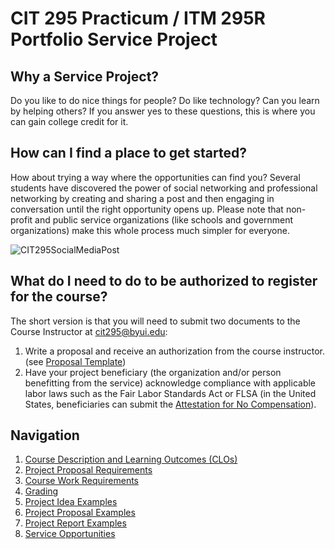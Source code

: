 # CIT 295 Practicum / ITM 295R Portfolio Service Project

## Why a Service Project?
Do you like to do nice things for people? Do like technology? Can you learn by helping others?
If you answer yes to these questions, this is where you can gain college credit for it.

## How can I find a place to get started?
How about trying a way where the opportunities can find you? Several students have discovered the power
of social networking and professional networking by creating and sharing a post and then engaging in 
conversation until the right opportunity opens up. Please note that non-profit and public service organizations
(like schools and government organizations) make this whole process much simpler for everyone.

![CIT295SocialMediaPost](https://github.com/godfreyko/cit295.github.io/assets/5711262/4fe3bd9c-e2c8-481b-8d92-e8de9e9ae793)

## What do I need to do to be authorized to register for the course?
The short version is that you will need to submit two documents to the Course Instructor at [cit295@byui.edu](mailto:cit295@byui.edu):
1. Write a proposal and receive an authorization from the course instructor. (see [Proposal Template](https://webmailbyui-my.sharepoint.com/:w:/g/personal/kwg6_byui_edu/EdPa8RcFIapCmV_dXcCBu_EBQg1gU6-3d7yImB2nKVfaAw))
2. Have your project beneficiary (the organization and/or person benefitting from the service) acknowledge compliance with applicable labor laws such as the Fair Labor Standards Act or FLSA (in the United States, beneficiaries can submit the [Attestation for No Compensation](https://webmailbyui-my.sharepoint.com/:b:/g/personal/kwg6_byui_edu/EdtlZDQalHVEtLuMXKSjsKMBRb52AV-dW3KGRQ10s7R67Q?e=5vZjTt)).

## Navigation
1. [Course Description and Learning Outcomes (CLOs)](https://cit295.github.io/course_learning_outcomes)
2. [Project Proposal Requirements](https://cit295.github.io/proposal_requirements)
3. [Course Work Requirements](https://cit295.github.io/course_work_requirements)
4. [Grading](https://cit295.github.io/grading)
5. [Project Idea Examples](https://cit295.github.io/project_ideas)
6. [Project Proposal Examples](https://cit295.github.io/proposal_examples)
7. [Project Report Examples](https://cit295.github.io/report_examples)
8. [Service Opportunities](https://cit295.github.io/service_opportunities)
